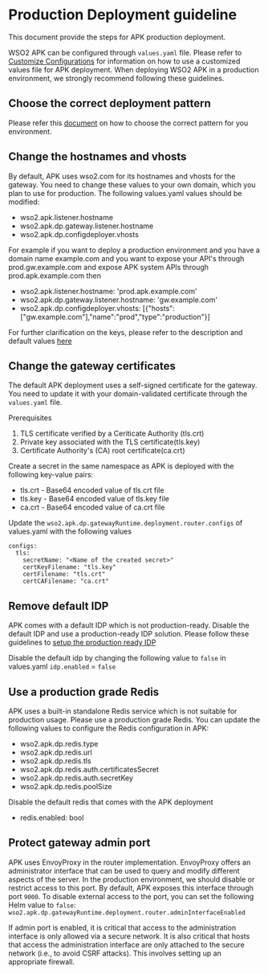 # Production Deployment guideline

This document provide the steps for APK production deployment.

WSO2 APK can be configured through `values.yaml` file.  Please refer to [Customize Configurations](../setup/Customize-Configurations.md) for information on how to use a customized values file for APK deployment. When deploying WSO2 APK in a production environment, we strongly recommend following these guidelines. 

## Choose the correct deployment pattern

Please refer this [document](deployment-patterns.md) on how to choose the correct pattern for you environment.


## Change the hostnames and vhosts

By default, APK uses wso2.com for its hostnames and vhosts for the gateway. You need to change these values to your own domain, which you plan to use for production. The following values.yaml values should be modified:

- wso2.apk.listener.hostname
- wso2.apk.dp.gateway.listener.hostname
- wso2.apk.dp.configdeployer.vhosts

For example if you want to deploy a production environment and you have a domain name example.com and you want to expose your API's through prod.gw.example.com and expose APK system APIs through prod.apk.example.com then

- wso2.apk.listener.hostname: 'prod.apk.example.com'
- wso2.apk.dp.gateway.listener.hostname: 'gw.example.com'
- wso2.apk.dp.configdeployer.vhosts: [{"hosts":["gw.example.com"],"name":"prod","type":"production"}]


For further clarification on the keys, please refer to the description and default values [here](https://github.com/wso2/apk/blob/main/helm-charts/README.md)

## Change the gateway certificates

The default APK deployment uses a self-signed certificate for the gateway. You need to update it with your domain-validated certificate through the `values.yaml` file.

Prerequisites

1. TLS certificate verified by a Ceriticate Authority (tls.crt)
2. Private key associated with the TLS certificate(tls.key)
3. Certificate Authority's (CA) root certificate(ca.crt)

Create a secret in the same namespace as APK is deployed with the following key-value pairs:

- tls.crt - Base64 encoded value of tls.crt file
- tls.key - Base64 encoded value of tls.key file
- ca.crt - Base64 encoded value of ca.crt file

Update the `wso2.apk.dp.gatewayRuntime.deployment.router.configs` of values.yaml with the following values

```
configs:
  tls:
    secretName: "<Name of the created secret>"
    certKeyFilename: "tls.key"
    certFilename: "tls.crt"
    certCAFilename: "ca.crt"
```

## Remove default IDP

APK comes with a default IDP which is not production-ready. Disable the default IDP and use a production-ready IDP solution. Please follow these guidelines to  [setup the production ready IDP](https://apk.docs.wso2.com/en/latest/setup/identity-platform/idp/idp-overview/)

Disable the default idp by changing the following value to `false` in values.yaml
`idp.enabled` = `false`


## Use a production grade Redis

APK uses a built-in standalone Redis service which is not suitable for production usage. Please use a production grade Redis. You can update the following values to configure the Redis configuration in APK:

- wso2.apk.dp.redis.type
- wso2.apk.dp.redis.url
- wso2.apk.dp.redis.tls
- wso2.apk.dp.redis.auth.certificatesSecret
- wso2.apk.dp.redis.auth.secretKey
- wso2.apk.dp.redis.poolSize

Disable the default redis that comes with the APK deployment
- redis.enabled: bool


## Protect gateway admin port

APK uses EnvoyProxy in the router implementation. EnvoyProxy offers an administrator interface that can be used to query and modify different aspects of the server. In the production environment, we should disable or restrict access to this port. By default, APK exposes this interface through port `9000`. To disable external access to the port, you can set the following Helm value to `false`:
`wso2.apk.dp.gatewayRuntime.deployment.router.adminInterfaceEnabled`


If admin port is enabled, it is critical that access to the administration interface is only allowed via a secure network. It is also critical that hosts that access the administration interface are only attached to the secure network (i.e., to avoid CSRF attacks). This involves setting up an appropriate firewall.

